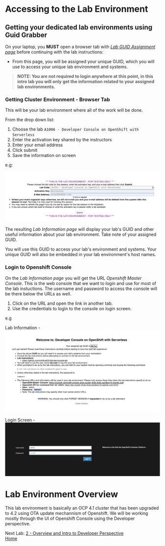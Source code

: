 # Accessing to the Lab Environment

## Getting your dedicated lab environments using Guid Grabber

On your laptop, you **MUST** open a browser tab with [*Lab GUID Assignment page*](https://www.opentlc.com/gg/gg.cgi?profile=generic_tester) before continuing with the lab instructions:

* From this page, you will be assigned your unique GUID, which you will use to access your unique lab environment and systems.


> **NOTE: You are not required to login anywhere at this point, in this intro lab you will only get the information related to your assigned lab environments.**

### Getting Cluster Environment - **Browser Tab**

This will be your lab environment where all of the work will be done. 

From the drop down list:

1. Choose the lab `A1006 - Developer Console on OpenShift with Serverless`
2. Enter the activation key shared by the instructors
3. Enter your email address
4. Click submit
5. Save the information on screen

e.g:

![Request Env GuidGrabber](assets/request-env-gg.png)

The resulting *Lab Information page* will display your lab's GUID and other useful information about your lab environment.
Take note of your assigned GUID.

You will use this GUID to access your lab's environment and systems.
Your unique GUID will also be embedded in your lab environment's host names.


### Login to Openshift Console

On the *Lab Information page* you will get the URL *Openshift Master Console*. This is the web console that we want to login and use for most of the lab instuctions. The username and password to access the console will be there below the URLs as well.

1. Click on the URL and open the link in another tab.
2. Use the credentials to login to the console on login screen.

e.g

Lab Information -
![Lab Information](assets/lab.png)

Login Screen - 
![Login to Console](assets/login.png)


# Lab Environment Overview
This lab environment is basically an OCP 4.1 cluster that has been upgraded to 4.2 using OTA update mechannism of Openshift. We will be working mostly through the UI of Openshift Console using the Developer perspective.


Next Lab: [2 - Overview and Intro to Developer Perspective](./overview.md)<br>
[Home](./README.md)
